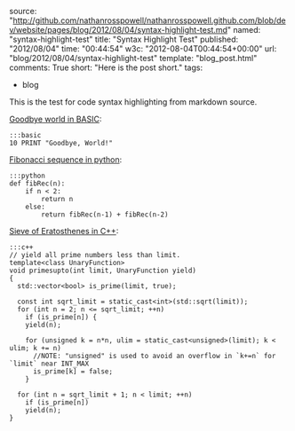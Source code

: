 source: "http://github.com/nathanrosspowell/nathanrosspowell.github.com/blob/dev/website/pages/blog/2012/08/04/syntax-highlight-test.md"
named: "syntax-highlight-test"
title: "Syntax Highlight Test"
published: "2012/08/04"
time: "00:44:54"
w3c: "2012-08-04T00:44:54+00:00"
url: "blog/2012/08/04/syntax-highlight-test"
template: "blog_post.html"
comments: True
short: "Here is the post short."
tags:
- blog

This is the test for code syntax highlighting from markdown source.

[Goodbye world in BASIC][bas]:

    :::basic
    10 PRINT "Goodbye, World!"

[Fibonacci sequence in python][py]:

    :::python
    def fibRec(n):
        if n < 2:
            return n
        else:
            return fibRec(n-1) + fibRec(n-2)

[Sieve of Eratosthenes in C++][cpp]:

    :::c++
    // yield all prime numbers less than limit. 
    template<class UnaryFunction>
    void primesupto(int limit, UnaryFunction yield)
    {
      std::vector<bool> is_prime(limit, true);
     
      const int sqrt_limit = static_cast<int>(std::sqrt(limit));
      for (int n = 2; n <= sqrt_limit; ++n)
        if (is_prime[n]) {
        yield(n);
     
        for (unsigned k = n*n, ulim = static_cast<unsigned>(limit); k < ulim; k += n) 
          //NOTE: "unsigned" is used to avoid an overflow in `k+=n` for `limit` near INT_MAX
          is_prime[k] = false;
        }
     
      for (int n = sqrt_limit + 1; n < limit; ++n)
        if (is_prime[n])
        yield(n);
    }

[bas]: http://rosettacode.org/wiki/Hello_world#BASIC
[py]: http://rosettacode.org/wiki/Fibonacci_sequence#Python
[cpp]: http://rosettacode.org/wiki/Sieve_of_Eratosthenes#C.2B.2B
